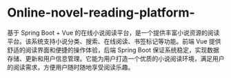 # Online-novel-reading-platform-
基于 Spring Boot + Vue 的在线小说阅读平台，是一个提供丰富小说资源的阅读平台。该系统支持小说分类、搜索、在线阅读、书签标记等功能。前端 Vue 提供舒适的阅读界面和便捷的操作体验，后端 Spring Boot 保证系统稳定，实现数据存储、更新和用户信息管理。它能为用户打造一个优质的小说阅读环境，满足用户的阅读需求，方便用户随时随地享受阅读乐趣。
